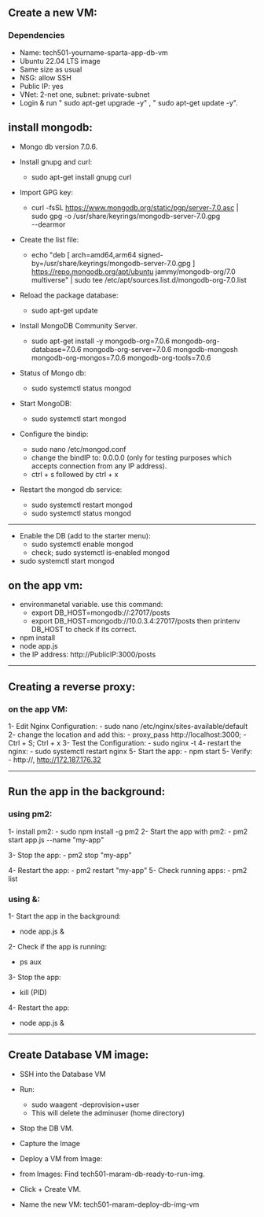 ## Create a new VM:
### Dependencies
- Name: tech501-yourname-sparta-app-db-vm
- Ubuntu 22.04 LTS image
- Same size as usual
- NSG: allow SSH
- Public IP: yes
- VNet: 2-net one, subnet: private-subnet
- Login & run " sudo apt-get upgrade -y" , " sudo apt-get update -y".
  
## install mongodb:
- Mongo db version 7.0.6.
- Install gnupg and curl:
    - sudo apt-get install gnupg curl
- Import GPG key:
    - curl -fsSL https://www.mongodb.org/static/pgp/server-7.0.asc | \
   sudo gpg -o /usr/share/keyrings/mongodb-server-7.0.gpg \
   --dearmor

- Create the list file:
    - echo "deb [ arch=amd64,arm64 signed-by=/usr/share/keyrings/mongodb-server-7.0.gpg ] https://repo.mongodb.org/apt/ubuntu jammy/mongodb-org/7.0 multiverse" | sudo tee /etc/apt/sources.list.d/mongodb-org-7.0.list
- Reload the package database:
    - sudo apt-get update
- Install MongoDB Community Server.
  - sudo apt-get install -y mongodb-org=7.0.6 mongodb-org-database=7.0.6 mongodb-org-server=7.0.6 mongodb-mongosh mongodb-org-mongos=7.0.6 mongodb-org-tools=7.0.6
- Status of Mongo db:
  - sudo systemctl status mongod
- Start MongoDB:
  - sudo systemctl start mongod 
- Configure the bindip:
  - sudo nano /etc/mongod.conf
  - change the bindIP to: 0.0.0.0 (only for testing purposes which accepts connection from any IP address). 
  - ctrl + s followed by ctrl + x
- Restart the mongod db service:
  - sudo systemctl restart mongod
  - sudo systemctl status mongod
---------------------------

- Enable the DB (add to the starter menu):
  - sudo systemctl enable mongod 
  - check; sudo systemctl is-enabled mongod 
- sudo systemctl start mongod

## on the app vm:

- environmanetal variable. use this command:
    - export DB_HOST=mongodb://<private IP>:27017/posts
    - export DB_HOST=mongodb://10.0.3.4:27017/posts
then printenv DB_HOST to check if its correct. 
- npm install
- node app.js
- the IP address: http://PublicIP:3000/posts
--------------------------------------------

## Creating a reverse proxy:
### on the app VM:
1- Edit Nginx Configuration:
    - sudo nano /etc/nginx/sites-available/default
2- change the location and add this:
    - proxy_pass http://localhost:3000;
    - Ctrl + S; Ctrl + x
3- Test the Configuration:
    - sudo nginx -t
4- restart the nginx:
    - sudo systemctl restart nginx
5- Start the app:
    - npm start
5- Verify:
    - http://<your-public-ip>, http://172.187.176.32

---------------------------------------

## Run the app in the background:
### using pm2:

1- install pm2: 
    - sudo npm install -g pm2
2- Start the app with pm2:
    - pm2 start app.js --name "my-app"

3- Stop the app:
    - pm2 stop "my-app"

4- Restart the app:
    - pm2 restart "my-app"
5- Check running apps:
    - pm2 list


### using &:
1- Start the app in the background:
- node app.js &
  
2- Check if the app is running:
- ps aux 
  
3- Stop the app:
- kill (PID)
  
4- Restart the app:
- node app.js &

----------------------------------------

## Create Database VM image:
- SSH into the Database VM

- Run:
    - sudo waagent -deprovision+user
    - This will delete the adminuser (home directory)
- Stop the DB VM.
- Capture the Image
- Deploy a VM from Image:
- from Images: Find tech501-maram-db-ready-to-run-img.
- Click + Create VM.
- Name the new VM: tech501-maram-deploy-db-img-vm
